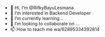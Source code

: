 - 👋 Hi, I’m @RifkyBayuLesmana
- 👀 I’m interested in Backend Developer
- 🌱 I’m currently learning ..
- 💞️ I’m looking to collaborate on ...
- 📫 How to reach me wa/62895334392814

<!---
RifkyBayuLesmana/RifkyBayuLesmana is a ✨ special ✨ repository because its `README.md` (this file) appears on your GitHub profile.
You can click the Preview link to take a look at your changes.
--->

